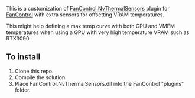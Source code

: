 This is a customization of [FanControl.NvThermalSensors](https://github.com/TimSirmovics/FanControl.NvThermalSensors) plugin for [FanControl](https://github.com/Rem0o/FanControl.Releases) with extra sensors for offsetting VRAM temperatures. 

This might help defining a max temp curve with both GPU and VMEM temperatures when using a GPU with very high temperature VRAM such as RTX3090.

## To install

1. Clone this repo.
2. Compile the solution.
2. Place FanControl.NvThermalSensors.dll into the FanControl "plugins" folder.
